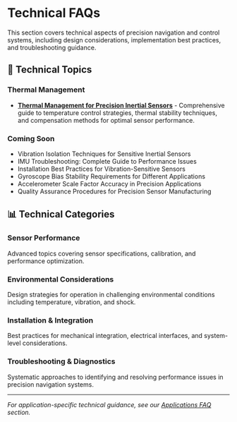 # Technical FAQs

This section covers technical aspects of precision navigation and control systems, including design considerations, implementation best practices, and troubleshooting guidance.

## 🔧 Technical Topics

### Thermal Management
- **[Thermal Management for Precision Inertial Sensors](thermal-management-precision-inertial-sensors.md)** - Comprehensive guide to temperature control strategies, thermal stability techniques, and compensation methods for optimal sensor performance.

### Coming Soon
- Vibration Isolation Techniques for Sensitive Inertial Sensors
- IMU Troubleshooting: Complete Guide to Performance Issues
- Installation Best Practices for Vibration-Sensitive Sensors
- Gyroscope Bias Stability Requirements for Different Applications
- Accelerometer Scale Factor Accuracy in Precision Applications
- Quality Assurance Procedures for Precision Sensor Manufacturing

## 📊 Technical Categories

### **Sensor Performance**
Advanced topics covering sensor specifications, calibration, and performance optimization.

### **Environmental Considerations**
Design strategies for operation in challenging environmental conditions including temperature, vibration, and shock.

### **Installation & Integration**
Best practices for mechanical integration, electrical interfaces, and system-level considerations.

### **Troubleshooting & Diagnostics**
Systematic approaches to identifying and resolving performance issues in precision navigation systems.

---

*For application-specific technical guidance, see our [Applications FAQ](/faq/applications/) section.*
